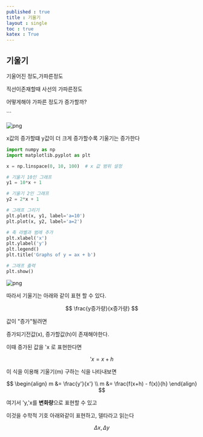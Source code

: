 ```yaml
---
published : true 
title : 기울기  
layout : single 
toc : true 
katex : True 
---
```

## 기울기

기울어진 정도,가파른정도

직선이존재할때 사선의 가파른정도

어떻게해야 가파른 정도가 증가할까?









<!--```python
#disable
import matplotlib.pyplot as plt
import numpy as np

# Constants
a_values = np.arange(10, -1, -1)  # Slopes from 10 to 0
b = 5  # Intercept

# Generate x values
x = np.linspace(0, 10, 100)

# Plotting
for a in a_values:
    y = a * x + b
    plt.plot(x, y, label=f'Slope {a}')

# Set plot properties
plt.xlabel('x')
plt.ylabel('y')
plt.title('Graphs of y = ax + b')
plt.legend()

# Display the plot
plt.show()

-->```


    
![png](//llinux910.github.io/assets/images/%EA%B8%B0%EC%9A%B8%EA%B8%B0_1_0.png)
    


x값의 증가할떄 y값이 더 크게 증가할수록 기울기는 증가한다




```python
import numpy as np
import matplotlib.pyplot as plt

x = np.linspace(0, 10, 100)  # x 값 범위 설정

# 기울기 10인 그래프
y1 = 10*x + 1

# 기울기 2인 그래프
y2 = 2*x + 1

# 그래프 그리기
plt.plot(x, y1, label='a=10')
plt.plot(x, y2, label='a=2')

# 축 라벨과 범례 추가
plt.xlabel('x')
plt.ylabel('y')
plt.legend()
plt.title('Graphs of y = ax + b')

# 그래프 출력
plt.show()

```


    
![png](//llinux910.github.io/assets/images/%EA%B8%B0%EC%9A%B8%EA%B8%B0_3_0.png)
    


따라서 기울기는 아래와 같이 표현 할 수 있다.

$$
\frac{y증가량}{x증가량}
$$

값이 "증가"될려면 

증가되기전값(x), 증가할값(h)이 존재해야한다. 

이때 증가된 값을 'x 로 표현한다면

$$
'x = x +h
$$

이 식을 이용해 기울기(m) 구하는 식을 나타내보면

$$
\begin{align}
m &= \frac{y'}{x'} \\
m &= \frac{f(x+h) - f(x)}{h}
\end{align}
$$


여기서 'y,'x를 **변화량**으로 표현할 수 있고 

이것을 수학적 기호 아래와같이 표현하고, 델타라고 읽는다

$$
\Delta{x} , \Delta{y}
$$
